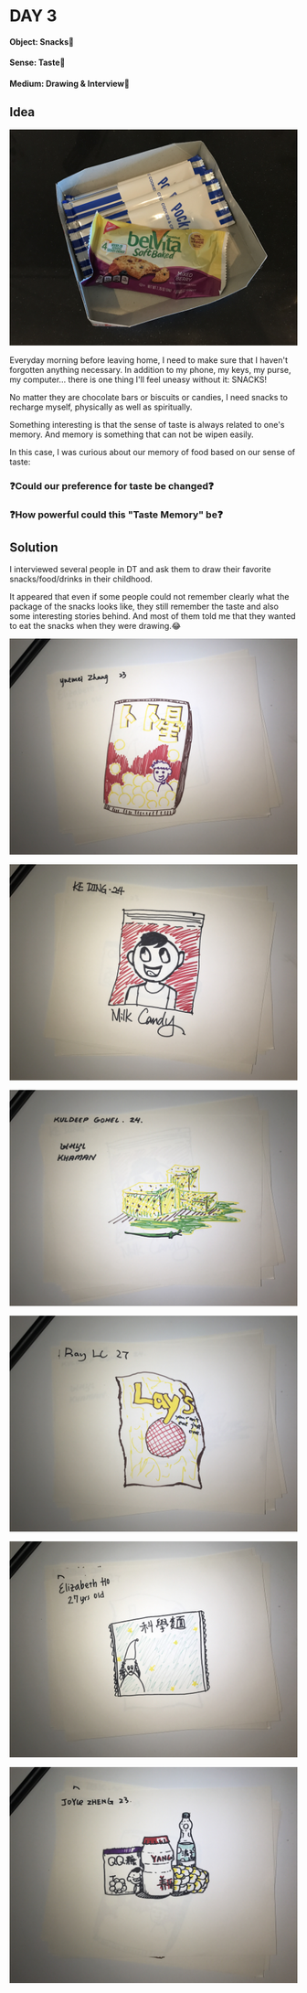 # DAY 3

#### Object: Snacks:chocolate_bar:

#### Sense: Taste:tongue:

#### Medium: Drawing & Interview:art:

## Idea

![Img](pics/Day-3/cookies.jpg)

Everyday morning before leaving home, I need to make sure that I haven't forgotten anything necessary. In addition to my phone, my keys, my purse, my computer... there is one thing I'll feel uneasy without it: SNACKS!

No matter they are chocolate bars or biscuits or candies, I need snacks to recharge myself, physically as well as spiritually.

Something interesting is that the sense of taste is always related to one's memory. And memory is something that can not be wipen easily.

In this case, I was curious about our memory of food based on our sense of taste:

### :question:Could our preference for taste be changed:question:
### :question:How powerful could this "Taste Memory" be:question:

## Solution

I interviewed several people in DT and ask them to draw their favorite snacks/food/drinks in their childhood.

It appeared that even if some people could not remember clearly what the package of the snacks looks like, they still remember the taste and also some interesting stories behind. And most of them told me that they wanted to eat the snacks when they were drawing.:joy:

![Img](pics/Day-3/pic-1.jpg)

![Img](pics/Day-3/pic-2.jpg)

![Img](pics/Day-3/pic-3.jpg)

![Img](pics/Day-3/pic-4.jpg)

![Img](pics/Day-3/pic-5.jpg)

![Img](pics/Day-3/pic-6.jpg)
